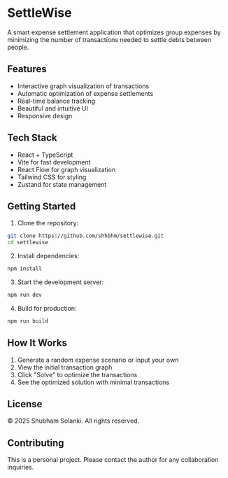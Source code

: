 # SettleWise

A smart expense settlement application that optimizes group expenses by minimizing the number of transactions needed to settle debts between people.

## Features

- Interactive graph visualization of transactions
- Automatic optimization of expense settlements
- Real-time balance tracking
- Beautiful and intuitive UI
- Responsive design

## Tech Stack

- React + TypeScript
- Vite for fast development
- React Flow for graph visualization
- Tailwind CSS for styling
- Zustand for state management

## Getting Started

1. Clone the repository:
```bash
git clone https://github.com/shhbhm/settlewise.git
cd settlewise
```

2. Install dependencies:
```bash
npm install
```

3. Start the development server:
```bash
npm run dev
```

4. Build for production:
```bash
npm run build
```

## How It Works

1. Generate a random expense scenario or input your own
2. View the initial transaction graph
3. Click "Solve" to optimize the transactions
4. See the optimized solution with minimal transactions

## License

© 2025 Shubham Solanki. All rights reserved.

## Contributing

This is a personal project. Please contact the author for any collaboration inquiries.
